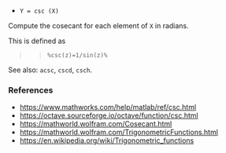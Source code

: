 - `Y = csc (X)`

Compute the cosecant for each element of `X` in radians.

This is defined as

> > `%csc(z)=1/sin(z)%`

See also: `acsc`, `cscd`, `csch`.

### References

- https://www.mathworks.com/help/matlab/ref/csc.html
- https://octave.sourceforge.io/octave/function/csc.html
- https://mathworld.wolfram.com/Cosecant.html
- https://mathworld.wolfram.com/TrigonometricFunctions.html
- https://en.wikipedia.org/wiki/Trigonometric_functions
